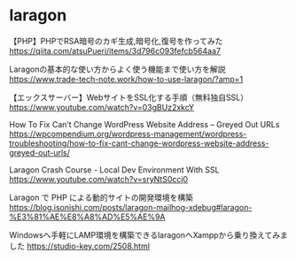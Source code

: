 # laragon


【PHP】PHPでRSA暗号のカギ生成,暗号化,復号を作ってみた
https://qiita.com/atsuPueri/items/3d796c093fefcb564aa7

Laragonの基本的な使い方からよく使う機能まで使い方を解説
https://www.trade-tech-note.work/how-to-use-laragon/?amp=1

【エックスサーバー】WebサイトをSSL化する手順（無料独自SSL）
https://www.youtube.com/watch?v=03gBUz2xkcY

How To Fix Can’t Change WordPress Website Address – Greyed Out URLs
https://wpcompendium.org/wordpress-management/wordpress-troubleshooting/how-to-fix-cant-change-wordpress-website-address-greyed-out-urls/

Laragon Crash Course - Local Dev Environment With SSL
https://www.youtube.com/watch?v=sryNtS0ccj0

Laragon で PHP による動的サイトの開発環境を構築
https://blog.isonishi.com/posts/laragon-mailhog-xdebug#laragon-%E3%81%AE%E8%A8%AD%E5%AE%9A

Windowsへ手軽にLAMP環境を構築できるlaragonへXamppから乗り換えてみました
https://studio-key.com/2508.html
